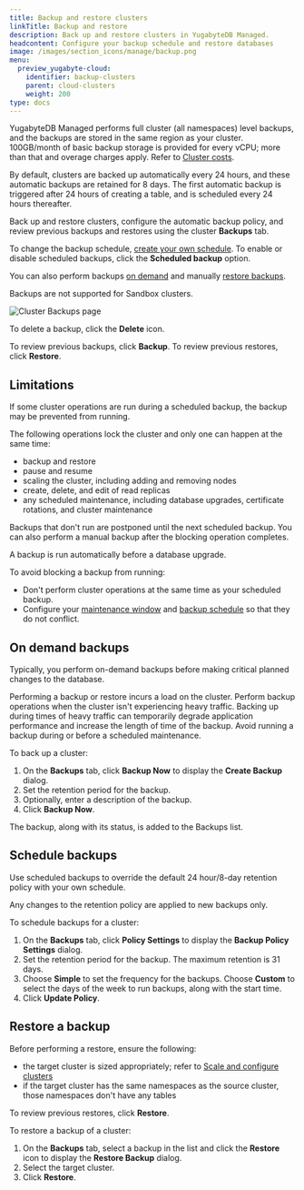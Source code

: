 ```yaml
---
title: Backup and restore clusters
linkTitle: Backup and restore
description: Back up and restore clusters in YugabyteDB Managed.
headcontent: Configure your backup schedule and restore databases
image: /images/section_icons/manage/backup.png
menu:
  preview_yugabyte-cloud:
    identifier: backup-clusters
    parent: cloud-clusters
    weight: 200
type: docs
---
```


YugabyteDB Managed performs full cluster (all namespaces) level backups, and the backups are stored in the same region as your cluster. 100GB/month of basic backup storage is provided for every vCPU; more than that and overage charges apply. Refer to [Cluster costs](../../cloud-admin/cloud-billing-costs/).

By default, clusters are backed up automatically every 24 hours, and these automatic backups are retained for 8 days. The first automatic backup is triggered after 24 hours of creating a table, and is scheduled every 24 hours thereafter.

Back up and restore clusters, configure the automatic backup policy, and review previous backups and restores using the cluster **Backups** tab.

To change the backup schedule, [create your own schedule](#schedule-backups). To enable or disable scheduled backups, click the **Scheduled backup** option.

You can also perform backups [on demand](#on-demand-backups) and manually [restore backups](#restore-a-backup).

Backups are not supported for Sandbox clusters.

![Cluster Backups page](/images/yb-cloud/cloud-clusters-backups.png)

To delete a backup, click the **Delete** icon.

To review previous backups, click **Backup**. To review previous restores, click **Restore**.

## Limitations

If some cluster operations are run during a scheduled backup, the backup may be prevented from running.

The following operations lock the cluster and only one can happen at the same time:

- backup and restore
- pause and resume
- scaling the cluster, including adding and removing nodes
- create, delete, and edit of read replicas
- any scheduled maintenance, including database upgrades, certificate rotations, and cluster maintenance

Backups that don't run are postponed until the next scheduled backup. You can also perform a manual backup after the blocking operation completes.

A backup is run automatically before a database upgrade.

To avoid blocking a backup from running:

- Don't perform cluster operations at the same time as your scheduled backup.
- Configure your [maintenance window](../cloud-maintenance/) and [backup schedule](#schedule-backups) so that they do not conflict.

## On demand backups

Typically, you perform on-demand backups before making critical planned changes to the database.

Performing a backup or restore incurs a load on the cluster. Perform backup operations when the cluster isn't experiencing heavy traffic. Backing up during times of heavy traffic can temporarily degrade application performance and increase the length of time of the backup. Avoid running a backup during or before a scheduled maintenance.

To back up a cluster:

1. On the **Backups** tab, click **Backup Now** to display the **Create Backup** dialog.
1. Set the retention period for the backup.
1. Optionally, enter a description of the backup.
1. Click **Backup Now**.

The backup, along with its status, is added to the Backups list.

## Schedule backups

Use scheduled backups to override the default 24 hour/8-day retention policy with your own schedule.

Any changes to the retention policy are applied to new backups only.

To schedule backups for a cluster:

1. On the **Backups** tab, click **Policy Settings** to display the **Backup Policy Settings** dialog.
1. Set the retention period for the backup. The maximum retention is 31 days.
1. Choose **Simple** to set the frequency for the backups. Choose **Custom** to select the days of the week to run backups, along with the start time.
1. Click **Update Policy**.

## Restore a backup

Before performing a restore, ensure the following:

- the target cluster is sized appropriately; refer to [Scale and configure clusters](../configure-clusters/)
- if the target cluster has the same namespaces as the source cluster, those namespaces don't have any tables

To review previous restores, click **Restore**.

To restore a backup of a cluster:

1. On the **Backups** tab, select a backup in the list and click the **Restore** icon to display the **Restore Backup** dialog.
1. Select the target cluster.
1. Click **Restore**.
